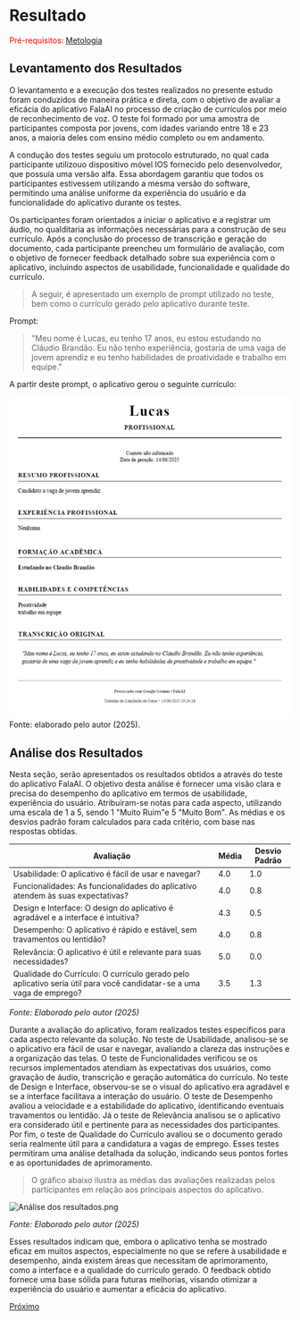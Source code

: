 # Resultado

<span style="color:red">Pré-requisitos: <a href="4-Metodologia.md">Metologia</a></span>

## Levantamento dos Resultados

O levantamento e a execução dos testes realizados no presente estudo foram conduzidos de maneira prática e direta, com o objetivo de avaliar a eficácia do aplicativo FalaAI no processo de criação de currículos por meio de reconhecimento de voz. O teste foi formado por uma amostra de participantes composta por jovens, com idades variando entre 18 e 23 anos, a maioria deles com ensino médio completo ou em andamento.

A condução dos testes seguiu um protocolo estruturado, no qual cada participante utilizouo dispositivo móvel IOS fornecido pelo desenvolvedor, que possuía uma versão alfa. Essa abordagem garantiu que todos os participantes estivessem utilizando a mesma versão do software, permitindo uma análise uniforme da experiência do usuário e da funcionalidade do aplicativo durante os testes.

Os participantes foram orientados a iniciar o aplicativo e a registrar um áudio, no qualditaria as informações necessárias para a construção de seu currículo. Após a conclusão do processo de transcrição e geração do documento, cada participante preencheu um formulário de avaliação, com o objetivo de fornecer feedback detalhado sobre sua experiência com o aplicativo, incluindo aspectos de usabilidade, funcionalidade e qualidade do currículo.

> A seguir, é apresentado um exemplo de prompt utilizado no teste, bem como o currículo gerado pelo aplicativo durante teste.

Prompt: 
>"Meu nome é Lucas, eu tenho 17 anos, eu estou estudando no Cláudio Brandão. Eu não tenho experiência, gostaria de uma vaga de jovem aprendiz e eu tenho habilidades de proatividade e trabalho em equipe."

A partir deste prompt, o aplicativo gerou o seguinte currículo:

![Captura de tela curriculoV2.png](imagem/Captura%20de%20tela%20curriculoV2.png)
Fonte: elaborado pelo autor (2025).


## Análise dos Resultados

Nesta seção, serão apresentados os resultados obtidos a através do teste do aplicativo FalaAI. O objetivo desta análise é fornecer uma visão clara e precisa do desempenho do aplicativo em termos de usabilidade, experiência do usuário. Atribuíram-se notas para cada aspecto, utilizando uma escala de 1 a 5, sendo 1 "Muito Ruim"e 5 "Muito Bom". As médias e os desvios padrão foram calculados para cada critério, com base nas respostas obtidas.

| Avaliação                                                                                                             | Média | Desvio Padrão |
|-----------------------------------------------------------------------------------------------------------------------|-------|---------------|
| Usabilidade: O aplicativo é fácil de usar e navegar?                                                                  | 4.0   | 1.0           |
| Funcionalidades: As funcionalidades do aplicativo atendem às suas expectativas?                                       | 4.0   | 0.8           |
| Design e Interface: O design do aplicativo é agradável e a interface é intuitiva?                                     | 4.3   | 0.5           |
| Desempenho: O aplicativo é rápido e estável, sem travamentos ou lentidão?                                             | 4.0   | 0.8           |
| Relevância: O aplicativo é útil e relevante para suas necessidades?                                                   | 5.0   | 0.0           |
| Qualidade do Currículo: O currículo gerado pelo aplicativo seria útil para você candidatar-se a uma vaga de emprego?  | 3.5   | 1.3           |

*Fonte: Elaborado pelo autor (2025)*

Durante a avaliação do aplicativo, foram realizados testes específicos para cada aspecto relevante da solução. No teste de Usabilidade, analisou-se se o aplicativo era fácil de usar e navegar, avaliando a clareza das instruções e a organização das telas. O teste de Funcionalidades verificou se os recursos implementados atendiam às expectativas dos usuários, como gravação de áudio, transcrição e geração automática do currículo. No teste de Design e Interface, observou-se se o visual do aplicativo era agradável e se a interface facilitava a interação do usuário. O teste de Desempenho avaliou a velocidade e a estabilidade do aplicativo, identificando eventuais travamentos ou lentidão. Já o teste de Relevância analisou se o aplicativo era considerado útil e pertinente para as necessidades dos participantes. Por fim, o teste de Qualidade do Currículo avaliou se o documento gerado seria realmente útil para a candidatura a vagas de emprego. Esses testes permitiram uma análise detalhada da solução, indicando seus pontos fortes e as oportunidades de aprimoramento.

> O gráfico abaixo ilustra as médias das avaliações realizadas pelos participantes em relação aos principais aspectos do aplicativo.

![Análise dos resultados.png](imagem/Análise%20dos%20resultados.png)

*Fonte: Elaborado pelo autor (2025)*

Esses resultados indicam que, embora o aplicativo tenha se mostrado eficaz em muitos aspectos, especialmente no que se refere à usabilidade e desempenho, ainda existem áreas que necessitam de aprimoramento, como a interface e a qualidade do currículo gerado. O feedback obtido fornece uma base sólida para futuras melhorias, visando otimizar a experiência do usuário e aumentar a eficácia do aplicativo.

[Próximo](./6-Conclusão.md)
